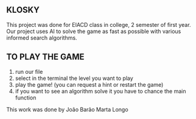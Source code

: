 ## KLOSKY
This project was done for EIACD class in college, 2 semester of first year.
Our project uses AI to solve the game as fast as possible with various informed search algorithms.

## TO PLAY THE GAME
1) run our file
2) select in the terminal the level you want to play
3) play the game! (you can request a hint or restart the game)
4) if you want to see an algorithm solve it you have to chance the main function

This work was done by 
João Barão 
Marta Longo

